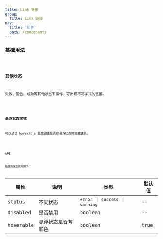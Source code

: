```yaml
---
title: Link 链接
group:
  title: Link 链接
nav:
  title: '组件'
  path: /components
---
```


### 基础用法

<code src="./demos/base.tsx" />

### 其他状态

失败、警告、成功等其他状态下操作，可出现不同样式的链接。

<code src="./demos/status.tsx" />

### 悬浮状态样式

可以通过 hoverable 属性设置是否在悬浮状态时隐藏底色。

<code src="./demos/hover.tsx" />

### API

链接的属性说明如下：

| 属性      | 说明               | 类型                              | 默认值 |
| --------- | ------------------ | --------------------------------- | ------ |
| status    | 不同状态           | `error` \| `success` \| `warning` | --     |
| disabled  | 是否禁用           | boolean                           | --     |
| hoverable | 悬浮状态是否有底色 | boolean                           | true   |
